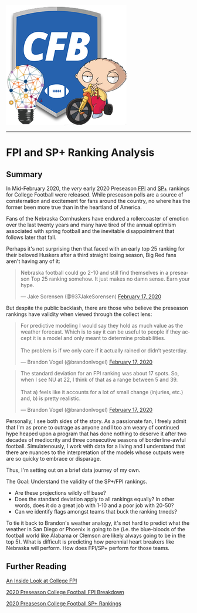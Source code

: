 ![Project Logo](https://github.com/ereidelbach/Images/raw/master/CFB%20Logo.png?raw=true)

----

# FPI and SP+ Ranking Analysis

## Summary

In Mid-February 2020, the *very* early 2020 Preseason <a href="https://www.espn.com/college-football/story/_/id/28708116/2020-preseason-college-football-fpi-breakdown">FPI</a> and <a href="https://www.espn.com/college-football/story/_/id/28687236/preseason-sp+-college-football-rankings-alabama-back-no-1">SP+</a> rankings for College Football were released. While preseason polls are a source of consternation and excitement for fans around the country, no where has the former been more true than in the heartland of America.

Fans of the Nebraska Cornhuskers have endured a rollercoaster of emotion over the last twenty years and many have tired of the annual optimism associated with spring football and the inevitable disappointment that follows later that fall.

Perhaps it's not surprising then that faced with an early top 25 ranking for their beloved Huskers after a third straight losing season, Big Red fans aren't having any of it:

<div class="center">
<blockquote class="twitter-tweet" data-partner="tweetdeck"><p lang="en" dir="ltr">Nebraska football could go 2-10 and still find themselves in a preseason Top 25 ranking somehow. It just makes no damn sense. Earn your hype.</p>&mdash; Jake Sorensen (@937JakeSorensen) <a href="https://twitter.com/937JakeSorensen/status/1229486755251982336?ref_src=twsrc%5Etfw">February 17, 2020</a></blockquote>
<script async src="https://platform.twitter.com/widgets.js" charset="utf-8"></script>
</div>

But despite the public backlash, there are those who believe the preseason rankings have validity when viewed through the collect lens:

<div class="center">
<!-- first tweet -->
<blockquote class="twitter-tweet"><p lang="en" dir="ltr">For predictive modeling I would say they hold as much value as the weather forecast. Which is to say it can be useful to people if they accept it is a model and only meant to determine probabilities.<br><br>The problem is if we only care if it actually rained or didn’t yesterday.</p>&mdash; Brandon Vogel (@brandonlvogel) <a href="https://twitter.com/brandonlvogel/status/1229489703289794571?ref_src=twsrc%5Etfw">February 17, 2020</a></blockquote> 
<script async src="https://platform.twitter.com/widgets.js" charset="utf-8"></script>

<!-- second tweet -->
<blockquote class="twitter-tweet" data-conversation="none" data-cards="hidden" data-partner="tweetdeck"><p lang="en" dir="ltr">The standard deviation for an FPI ranking was about 17 spots. So, when I see NU at 22, I think of that as a range between 5 and 39.<br><br>That a) feels like it accounts for a lot of small change (injuries, etc.) and, b) is pretty realistic.</p>&mdash; Brandon Vogel (@brandonlvogel) <a href="https://twitter.com/brandonlvogel/status/1229503539564679168?ref_src=twsrc%5Etfw">February 17, 2020</a></blockquote>
<script async src="https://platform.twitter.com/widgets.js" charset="utf-8"></script>
</div>

Personally, I see both sides of the story. As a passionate fan, I freely admit that I'm as prone to outrage as anyone and I too am weary of continued hype heaped upon a program that has done nothing to deserve it after two decades of mediocrity and three consecutive seasons of borderline-awful football. Simulatenously, I work with data for a living and I understand that there are nuances to the interpretation of the models whose outputs were are so quicky to embrace or disparage.

Thus, I'm setting out on a brief data journey of my own.

The Goal: Understand the validity of the SP+/FPI rankings.  
- Are these projections wildly off base?
- Does the standard deviation apply to all rankings equally? In other words, does it do a great job with 1-10 and a poor job with 20-50?
- Can we identify flags amongst teams that buck the ranking trneds?

To tie it back to Brandon's weather analogy, it's not hard to predict what the weather in San Diego or Phoenix is going to be (i.e. the blue-bloods of the football world like Alabama or Clemson are likely always going to be in the top 5). What is difficult is predicting how perennial heart breakers like Nebraska will perform. How does FPI/SP+ perform for those teams.

## Further Reading

[An Inside Look at College FPI](https://www.espn.com/blog/statsinfo/post/_/id/122612/an-inside-look-at-college-fpi)

[2020 Preseason College Football FPI Breakdown](https://www.espn.com/college-football/story/_/id/28708116/2020-preseason-college-football-fpi-breakdown)

[2020 Preaseson College Football SP+ Rankings](https://www.espn.com/college-football/story/_/id/28687236/preseason-sp+-college-football-rankings-alabama-back-no-1)